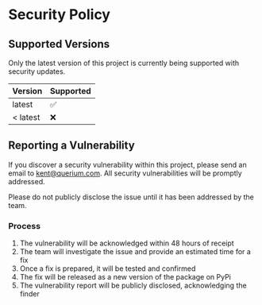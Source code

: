 # Security Policy

## Supported Versions

Only the latest version of this project is currently being supported with security updates.

| Version  | Supported          |
| -------- | ------------------ |
| latest   | :white_check_mark: |
| < latest | :x:                |

## Reporting a Vulnerability

If you discover a security vulnerability within this project, please send an email to [kent@querium.com](mailto:kent@querium.com). All security vulnerabilities will be promptly addressed.

Please do not publicly disclose the issue until it has been addressed by the team.

### Process

1. The vulnerability will be acknowledged within 48 hours of receipt
2. The team will investigate the issue and provide an estimated time for a fix
3. Once a fix is prepared, it will be tested and confirmed
4. The fix will be released as a new version of the package on PyPi
5. The vulnerability report will be publicly disclosed, acknowledging the finder
